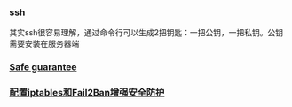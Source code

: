 ### ssh
其实ssh很容易理解，通过命令行可以生成2把钥匙：一把公钥，一把私钥。公钥需要安装在服务器端

### [Safe guarantee]()
### [配置iptables和Fail2Ban增强安全防护]()
